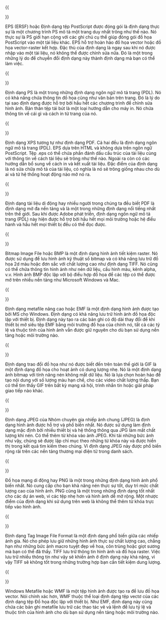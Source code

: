 ﻿---
translation: true
deploy: false
---


{{<section EPS>}}

EPS (ERSF) hoặc Định dạng tệp PostScript được đóng gói là định dạng thực sự là một chương trình PS mô tả một trang duy nhất trông như thế nào. Nó thực sự là PS giới hạn cộng với các ghi chú cụ thể giúp đóng gói đồ họa PostScript vào một tài liệu khác. EPS hỗ trợ hoàn hảo đồ họa vector hoặc đồ họa vector-raster kết hợp. Đặc thù của định dạng là ngay sau khi nó được nhập vào một tài liệu, nó không thể được chỉnh sửa nữa. Đó là một trong những lý do để chuyển đổi định dạng này thành định dạng mà bạn có thể làm việc.

{{<section PS>}}

Định dạng PS là một trong những định dạng ngôn ngữ mô tả trang (PDL). Nó có khả năng chứa thông tin đồ họa cũng như văn bản trên trang. Đó là lý do tại sao định dạng được hỗ trợ bởi hầu hết các chương trình để chỉnh sửa hình ảnh. Bản thân tệp tái bút là một loại hướng dẫn cho máy in. Nó chứa thông tin về cái gì và cách in từ trang của nó.

{{<section XPS>}}

Định dạng XPS tương tự như định dạng PDF. Cả hai đều là định dạng ngôn ngữ mô tả trang (PDL). EPS dựa trên HTML và không dựa trên ngôn ngữ PostScript. Tệp .eps có thể chứa phần đánh dấu cấu trúc của tài liệu cùng với thông tin về cách tài liệu sẽ trông như thế nào. Ngoài ra còn có các hướng dẫn bổ sung về cách in và kết xuất tài liệu. Đặc điểm của định dạng là nó sửa chữa mô tả của tài liệu, có nghĩa là nó sẽ trông giống nhau cho dù ai và từ hệ thống hoạt động nào mở nó ra.

{{<section PDF>}}

Định dạng tài liệu di động hay nhiều người trong chúng ta đều biết PDF là định dạng mở đa nền tảng và là một trong những định dạng nổi tiếng nhất trên thế giới. Sau khi được Adobe phát triển, định dạng ngôn ngữ mô tả trang (PDL) này hiện được hỗ trợ bởi hầu hết mọi môi trường hoặc hệ điều hành và hầu hết mọi thiết bị đều có thể đọc được.

{{<section BMP>}}

Bitmap Image File hoặc BMP là một định dạng hình ảnh tiết kiệm raster. Nó được sử dụng để lưu hình ảnh kỹ thuật số bitmap và có khả năng lưu trữ đồ họa 2d màu hoặc đơn sắc với chất lượng cao như định dạng TIFF. Nó cũng có thể chứa thông tin hình ảnh như nén dữ liệu, cấu hình màu, kênh alpha, v.v. Hình ảnh BMP độc lập với bộ điều hợp đồ họa để các tệp có thể được mở trên nhiều nền tảng như Microsoft Windows và Mac.

{{<section EMF>}}

Định dạng metafile nâng cao hoặc EMF là một định dạng hình ảnh được tạo bởi MS cho Windows. Định dạng có khả năng lưu trữ hình ảnh đồ họa độc lập với thiết bị. Định dạng này tạo ra các bản ghi có độ dài thay đổi để khi thiết bị mở siêu tệp EMF bằng môi trường đồ họa của chính nó, tất cả các tỷ lệ và thuộc tính của hình ảnh vẫn được giữ nguyên cho dù bạn sử dụng nền tảng hoặc môi trường nào.

{{<section GIF>}}

Định dạng trao đổi đồ họa như nó được biết đến trên toàn thế giới là GIF là một định dạng đồ họa cho hoạt ảnh có dung lượng nhẹ. Nó là một định dạng ảnh bitmap với tính năng nén không mất dữ liệu. Nó là lựa chọn hoàn hảo để tạo nội dung với số lượng màu hạn chế, cho các video chất lượng thấp. Bạn có thể tìm thấy GIF trên bất kỳ mạng xã hội, trình nhắn tin hoặc giải pháp giao tiếp nào khác.

{{<section JPEG>}}

Định dạng JPEG của Nhóm chuyên gia nhiếp ảnh chung (JPEG) là định dạng hình ảnh được hỗ trợ và phổ biến nhất. Nó được sử dụng làm định dạng mặc định bởi nhiều thiết bị và hệ thống thông qua JPG làm mất chất lượng khi nén. Có thể thêm từ khóa vào ảnh JPEG. Khi tải những bức ảnh như vậy, chúng sẽ được lập chỉ mục theo những từ khóa này và được hiển thị trong kết quả tìm kiếm theo chúng. Vì định dạng JPEG này được phổ biến rộng rãi trên các nền tảng thương mại điện tử trong danh sách.

{{<section PNG>}}

Đồ họa mạng di động hay PNG là một trong những định dạng hình ảnh phổ biến nhất. Nó cung cấp cho bạn khả năng nén thực sự tốt, duy trì mức chất lượng cao của hình ảnh. PNG cũng là một trong những định dạng tốt nhất cho các dự án web, vì các tệp nhẹ hơn và hình ảnh dễ mở rộng. Một nhược điểm của định dạng khi sử dụng trên web là không thể thêm từ khóa trực tiếp vào hình ảnh.

{{<section TIFF>}}

Định dạng Tag Image File Format là một định dạng phổ biến giữa các nhiếp ảnh gia. Nó cho phép lưu giữ những hình ảnh thực sự chất lượng cao, chẳng hạn như những bức ảnh macro tuyệt đẹp về hoa, côn trùng hoặc giọt sương mà bạn có thể đã thấy. TIFF lưu trữ thông tin hình ảnh và đồ họa raster. Việc lưu trữ nhiều thông tin như vậy sẽ khiến ảnh ở định dạng này khá nặng, vì vậy TIFF sẽ không tốt trong những trường hợp bạn cần tiết kiệm dung lượng.

{{<section WMF>}}

Windows Metafile hoặc WMF là một tệp hình ảnh được tạo ra để lưu đồ họa vector. Nói chính xác hơn, WMF thuộc thể loại định dạng tệp vectơ của các định dạng tệp Đồ họa độc lập với thiết bị. Như EMF, định dạng này cũng chứa các bản ghi metafile lưu trữ các thao tác vẽ và lệnh để lưu tỷ lệ và thuộc tính của hình ảnh cho dù bạn sử dụng nền tảng hoặc môi trường nào.